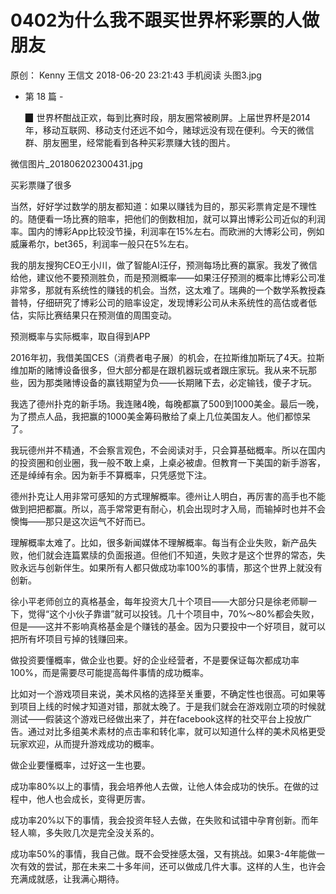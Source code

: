 # 0402为什么我不跟买世界杯彩票的人做朋友
原创：
Kenny
王信文
2018-06-20 23:21:43
手机阅读
头图3.jpg



- 第 18 篇 -





   ▉ 世界杯酣战正欢，每到比赛时段，朋友圈常被刷屏。上届世界杯是2014年，移动互联网、移动支付还远不如今，赌球远没有现在便利。今天的微信群、朋友圈里，经常能看到各种买彩票赚大钱的图片。



微信图片_201806202300431.jpg

买彩票赚了很多



当然，好好学过数学的朋友都知道：如果以赚钱为目的，那买彩票肯定是不理性的。随便看一场比赛的赔率，把他们的倒数相加，就可以算出博彩公司近似的利润率。国内的博彩App比较没节操，利润率在15%左右。而欧洲的大博彩公司，例如威廉希尔，bet365，利润率一般只在5%左右。



我的朋友搜狗CEO王小川，做了智能AI汪仔，预测每场比赛的赢家。我发了微信给他，建议他不要预测胜负，而是预测概率——如果汪仔预测的概率比博彩公司准非常多，那就有系统性的赚钱的机会。当然，这太难了。瑞典的一个数学系教授森普特，仔细研究了博彩公司的赔率设定，发现博彩公司从未系统性的高估或者低估，实际比赛结果只在预测值的周围变动。





预测概率与实际概率，取自得到APP



2016年初，我借美国CES（消费者电子展）的机会，在拉斯维加斯玩了4天。拉斯维加斯的赌博设备很多，但大部分都是在跟机器玩或者跟庄家玩。我从来不玩那些，因为那类赌博设备的赢钱期望为负——长期赌下去，必定输钱，傻子才玩。



我选了德州扑克的新手场。我连赌4晚，每晚都赢了500到1000美金。最后一晚，为了攒点人品，我把赢的1000美金筹码散给了桌上几位美国友人。他们都惊呆了。



我玩德州并不精通，不会察言观色，不会阅读对手，只会算基础概率。所以在国内的投资圈和创业圈，我一般不敢上桌，上桌必被虐。但教育一下美国的新手游客，还是绰绰有余。因为新手不算概率，只凭感觉下注。



德州扑克让人用非常可感知的方式理解概率。德州让人明白，再厉害的高手也不能做到把把都赢。所以，高手常常更有耐心，机会出现时才入局，而输掉时也并不会懊悔——那只是这次运气不好而已。



理解概率太难了。比如，很多新闻媒体不理解概率。每当有企业失败，新产品失败，他们就会连篇累牍的负面报道。但他们不知道，失败才是这个世界的常态，失败永远与创新伴生。如果所有人都只做成功率100%的事情，那这个世界上就没有创新。



徐小平老师创立的真格基金，每年投资大几十个项目——大部分只是徐老师聊一下，觉得“这个小伙子靠谱”就可以投钱。几十个项目中，70%～80%都会失败，但是——这并不影响真格基金是个赚钱的基金。因为只要投中一个好项目，就可以把所有坏项目亏掉的钱赚回来。



做投资要懂概率，做企业也要。好的企业经营者，不是要保证每次都成功率100%，而是需要尽可能提高每件事情的成功概率。



比如对一个游戏项目来说，美术风格的选择至关重要，不确定性也很高。可如果等到项目上线的时候才知道对错，那就太晚了。于是我们就会在游戏刚立项的时候就测试——假装这个游戏已经做出来了，并在facebook这样的社交平台上投放广告。通过对比多组美术素材的点击率和转化率，就可以知道什么样的美术风格更受玩家欢迎，从而提升游戏成功的概率。



做企业要懂概率，过好这一生也要。



成功率80%以上的事情，我会培养他人去做，让他人体会成功的快乐。在做的过程中，他人也会成长，变得更厉害。



成功率20%以下的事情，我会投资年轻人去做，在失败和试错中孕育创新。而年轻人嘛，多失败几次是完全没关系的。



成功率50%的事情，我自己做。既不会受挫感太强，又有挑战。如果3-4年能做一次有效的尝试，那在未来二十多年间，还可以做成几件大事。这样的人生，也许会充满成就感，让我满心期待。

